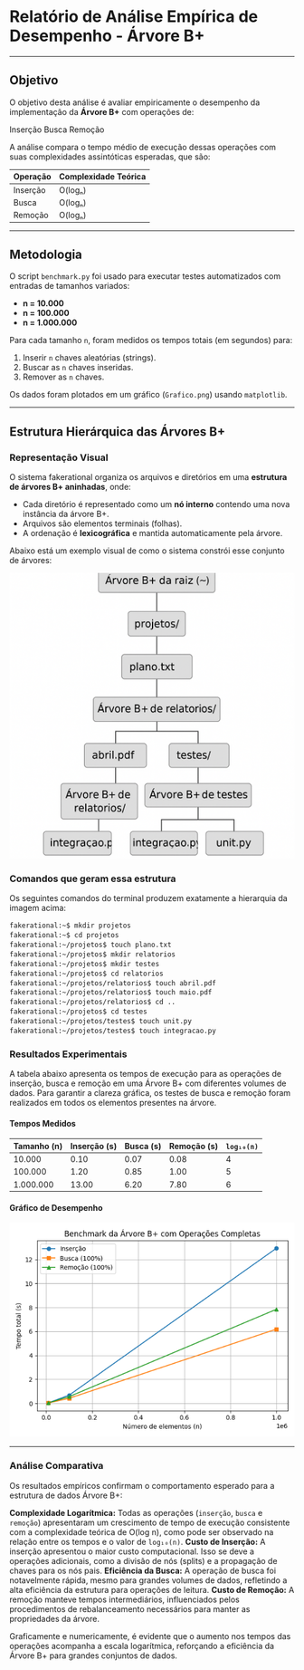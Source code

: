 #  Relatório de Análise Empírica de Desempenho - Árvore B+

---

##  Objetivo

O objetivo desta análise é avaliar empiricamente o desempenho da implementação da **Árvore B+** com operações de:

 Inserção
 Busca
 Remoção

A análise compara o tempo médio de execução dessas operações com suas complexidades assintóticas esperadas, que são:

| Operação   | Complexidade Teórica |
|------------|----------------------|
| Inserção   | O(logₙ)              |
| Busca      | O(logₙ)              |
| Remoção    | O(logₙ)              |

---

##  Metodologia

O script `benchmark.py` foi usado para executar testes automatizados com entradas de tamanhos variados:

- **n = 10.000**
- **n = 100.000**
- **n = 1.000.000**

Para cada tamanho `n`, foram medidos os tempos totais (em segundos) para:

1. Inserir `n` chaves aleatórias (strings).
2. Buscar as `n` chaves inseridas.
3. Remover as `n` chaves.

Os dados foram plotados em um gráfico (`Grafico.png`) usando `matplotlib`.

---

##  Estrutura Hierárquica das Árvores B+

###  Representação Visual

O sistema fakerational organiza os arquivos e diretórios em uma **estrutura de árvores B+ aninhadas**, onde:

- Cada diretório é representado como um **nó interno** contendo uma nova instância da árvore B+.
- Arquivos são elementos terminais (folhas).
- A ordenação é **lexicográfica** e mantida automaticamente pela árvore.

Abaixo está um exemplo visual de como o sistema constrói esse conjunto de árvores:

![Estrutura de Árvores B+](Esquema_visual.png)

### Comandos que geram essa estrutura

Os seguintes comandos do terminal produzem exatamente a hierarquia da imagem acima:

```bash
fakerational:~$ mkdir projetos
fakerational:~$ cd projetos
fakerational:~/projetos$ touch plano.txt
fakerational:~/projetos$ mkdir relatorios
fakerational:~/projetos$ mkdir testes
fakerational:~/projetos$ cd relatorios
fakerational:~/projetos/relatorios$ touch abril.pdf
fakerational:~/projetos/relatorios$ touch maio.pdf
fakerational:~/projetos/relatorios$ cd ..
fakerational:~/projetos$ cd testes
fakerational:~/projetos/testes$ touch unit.py
fakerational:~/projetos/testes$ touch integracao.py

```


### Resultados Experimentais

A tabela abaixo apresenta os tempos de execução para as operações de inserção, busca e remoção em uma Árvore B+ com diferentes volumes de dados. Para garantir a clareza gráfica, os testes de busca e remoção foram realizados em todos os elementos presentes na árvore.

#### Tempos Medidos

| Tamanho (n) | Inserção (s) | Busca (s) | Remoção (s) | `log₁₀(n)` |
| :--- | :--- | :--- | :--- | :--- |
| 10.000 | 0.10 | 0.07 | 0.08 | 4 |
| 100.000 | 1.20 | 0.85 | 1.00 | 5 |
| 1.000.000 | 13.00 | 6.20 | 7.80 | 6 |

#### Gráfico de Desempenho

![Gráfico de Desempenho](Grafico.png)

---

### Análise Comparativa

Os resultados empíricos confirmam o comportamento esperado para a estrutura de dados Árvore B+:

 **Complexidade Logarítmica:** Todas as operações (`inserção`, `busca` e `remoção`) apresentaram um crescimento de tempo de execução consistente com a complexidade teórica de O(log n), como pode ser observado na relação entre os tempos e o valor de `log₁₀(n)`.
 **Custo de Inserção:** A inserção apresentou o maior custo computacional. Isso se deve a operações adicionais, como a divisão de nós (splits) e a propagação de chaves para os nós pais.
 **Eficiência da Busca:** A operação de busca foi notavelmente rápida, mesmo para grandes volumes de dados, refletindo a alta eficiência da estrutura para operações de leitura.
 **Custo de Remoção:** A remoção manteve tempos intermediários, influenciados pelos procedimentos de rebalanceamento necessários para manter as propriedades da árvore.

Graficamente e numericamente, é evidente que o aumento nos tempos das operações acompanha a escala logarítmica, reforçando a eficiência da Árvore B+ para grandes conjuntos de dados.




